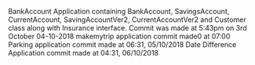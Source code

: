 BankAccount Application containing BankAccount, SavingsAccount, CurrentAccount, SavingAccountVer2, CurrentAccountVer2 and Customer class along with Insurance interface. Commit was made at 5:43pm on 3rd October
04-10-2018 
makemytrip application
commit made0 at 07:00
Parking application
commit made at 06:31, 05/10/2018
Date Difference Application
commit made at 04:31, 06/10/2018
